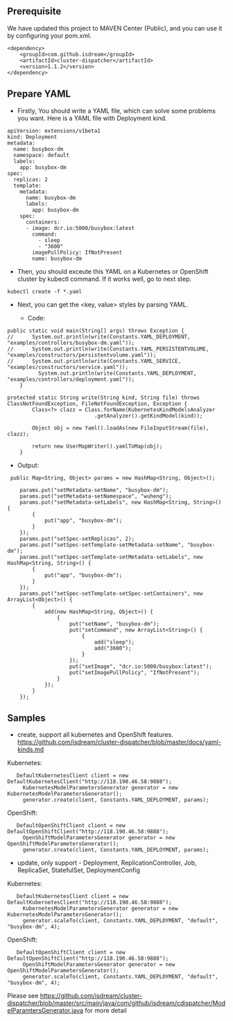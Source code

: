 ## Prerequisite

We have updated this project to MAVEN Center (Public), and you can use it by configuring your pom.xml.

```
<dependency>
    <groupId>com.github.isdream</groupId>
    <artifactId>cluster-dispatcher</artifactId>
    <version>1.1.2</version>
</dependency>
```


## Prepare YAML

- Firstly, You should write a YAML file, which can solve some problems you want. Here is a YAML file with Deployment kind.

```
apiVersion: extensions/v1beta1
kind: Deployment
metadata:
  name: busybox-dm
  namespace: default
  labels:
    app: busybox-dm
spec:
  replicas: 2
  template:
    metadata:
      name: busybox-dm
      labels:
        app: busybox-dm
    spec:
      containers:
      - image: dcr.io:5000/busybox:latest
        command:
          - sleep
          - "3600"
        imagePullPolicy: IfNotPresent
        name: busybox-dm
```
 
- Then, you should exceute this YAML on a Kubernetes or OpenShift cluster by kubectl command. If it works well, go to next step. 

```
kubectl create -f *.yaml
```

- Next, you can get the <key, value> styles by parsing YAML.   
  
  - Code:
  
```
public static void main(String[] args) throws Exception {
//		System.out.println(write(Constants.YAML_DEPLOYMENT, "examples/controllers/busybox-dm.yaml"));
//		System.out.println(write(Constants.YAML_PERSISTENTVOLUME, "examples/constructors/persistentvolume.yaml"));
//		System.out.println(write(Constants.YAML_SERVICE, "examples/constructors/service.yaml"));
		  System.out.println(write(Constants.YAML_DEPLOYMENT, "examples/controllers/deployment.yaml"));
	}

protected static String write(String kind, String file) throws ClassNotFoundException, FileNotFoundException, Exception {
		Class<?> clazz = Class.forName(KubernetesKindModelsAnalyzer
							.getAnalyzer().getKindModel(kind));
		
		Object obj = new Yaml().loadAs(new FileInputStream(file), clazz);

		return new UserMapWriter().yamlToMap(obj);
	}
```

   - Output:
   
```
 public Map<String, Object> params = new HashMap<String, Object>();
 
	params.put("setMetadata-setName", "busybox-dm");
	params.put("setMetadata-setNamespace", "wuheng");
	params.put("setMetadata-setLabels", new HashMap<String, String>() {
		{
			put("app", "busybox-dm");
		}
	});
	params.put("setSpec-setReplicas", 2);
	params.put("setSpec-setTemplate-setMetadata-setName", "busybox-dm");
	params.put("setSpec-setTemplate-setMetadata-setLabels", new HashMap<String, String>() {
		{
			put("app", "busybox-dm");
		}
	});
	params.put("setSpec-setTemplate-setSpec-setContainers", new ArrayList<Object>() {
		{
			add(new HashMap<String, Object>() {
				{
					put("setName", "busybox-dm");
					put("setCommand", new ArrayList<String>() {
						{
							add("sleep");
							add("3600");
						}
					});
					put("setImage", "dcr.io:5000/busybox:latest");
					put("setImagePullPolicy", "IfNotPresent");
				}
			});
		}
	});
```
  
  
## Samples

- create, support all kubernetes and OpenShift features. https://github.com/isdream/cluster-dispatcher/blob/master/docs/yaml-kinds.md

Kubernetes:

```
   DefaultKubernetesClient client = new DefaultKubernetesClient("http://118.190.46.58:9888");
	 KubernetesModelParametersGenerator generator = new KubernetesModelParametersGenerator();
	 generator.create(client, Constants.YAML_DEPLOYMENT, params);
```

OpenShift:

```
   DefaultOpenShiftClient client = new DefaultOpenShiftClient("http://118.190.46.58:9888");
	 OpenShiftModelParametersGenerator generator = new OpenShiftModelParametersGenerator();
	 generator.create(client, Constants.YAML_DEPLOYMENT, params);
```

- update, only support - Deployment, ReplicationController, Job, ReplicaSet, StatefulSet, DeploymentConfig  


Kubernetes:

```
   DefaultKubernetesClient client = new DefaultKubernetesClient("http://118.190.46.58:9888");
	 KubernetesModelParametersGenerator generator = new KubernetesModelParametersGenerator();
	 generator.scaleTo(client, Constants.YAML_DEPLOYMENT, "default", "busybox-dm", 4);
```

OpenShift:

```
   DefaultOpenShiftClient client = new DefaultOpenShiftClient("http://118.190.46.58:9888");
	 OpenShiftModelParametersGenerator generator = new OpenShiftModelParametersGenerator();
	 generator.scaleTo(client, Constants.YAML_DEPLOYMENT, "default", "busybox-dm", 4);
```

 Please see https://github.com/isdream/cluster-dispatcher/blob/master/src/main/java/com/github/isdream/cdispatcher/ModelParamtersGenerator.java for more detail 
